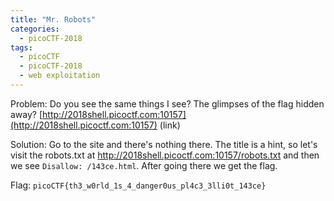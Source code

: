 ```yaml
---
title: "Mr. Robots"
categories:
  - picoCTF-2018
tags:
  - picoCTF
  - picoCTF-2018
  - web exploitation
---
```


Problem: Do you see the same things I see? The glimpses of the flag hidden away? [http://2018shell.picoctf.com:10157](http://2018shell.picoctf.com:10157) (link)

Solution: Go to the site and there's nothing there. The title is a hint, so let's visit the robots.txt at http://2018shell.picoctf.com:10157/robots.txt and then we see ```Disallow: /143ce.html```. After going there we get the flag.

Flag: ```picoCTF{th3_w0rld_1s_4_danger0us_pl4c3_3lli0t_143ce}```